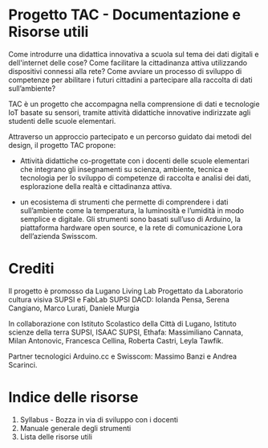 # Progetto TAC - Documentazione e Risorse utili

Come introdurre una didattica innovativa a scuola sul tema dei dati digitali e dell'internet delle cose? Come facilitare la cittadinanza attiva utilizzando dispositivi connessi alla rete? Come avviare un processo di sviluppo di competenze per abilitare i futuri cittadini a partecipare alla raccolta di dati sull’ambiente?

TAC è un progetto che accompagna nella comprensione di dati e tecnologie IoT basate su sensori, tramite attività didattiche innovative indirizzate agli studenti delle scuole elementari.

Attraverso un approccio partecipato e un percorso guidato dai metodi del design, il progetto TAC propone:

- Attività didattiche co-progettate con i docenti delle scuole elementari che integrano gli insegnamenti su scienza, ambiente, tecnica e tecnologia per lo sviluppo di competenze di raccolta e analisi dei dati, esplorazione della realtà e cittadinanza attiva.

- un ecosistema di strumenti che permette di comprendere i dati sull’ambiente come la temperatura, la luminosità e l’umidità in modo semplice e digitale. Gli strumenti sono basati sull’uso di Arduino, la piattaforma hardware open source, e la rete di comunicazione Lora dell’azienda Swisscom.

# Crediti

Il progetto è promosso da Lugano Living Lab
Progettato da Laboratorio cultura visiva SUPSI e FabLab SUPSI DACD: Iolanda Pensa, Serena Cangiano, Marco Lurati, Daniele Murgia

In collaborazione con Istituto Scolastico della Città di Lugano, Istituto scienze della terra SUPSI, ISAAC SUPSI, Ethafa: Massimiliano Cannata, Milan Antonovic, Francesca Cellina, Roberta Castri, Leyla Tawfik.

Partner tecnologici Arduino.cc e Swisscom: Massimo Banzi e Andrea Scarinci.


# Indice delle risorse
1. Syllabus - Bozza in via di sviluppo con i docenti
2. Manuale generale degli strumenti
3. Lista delle risorse utili

